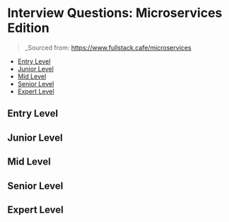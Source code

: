 <!--
<details>
<summary></summary>
</details>
-->

# Interview Questions: Microservices Edition <!-- omit in toc -->

> \_Sourced from: https://www.fullstack.cafe/microservices

- [Entry Level](#Entry-Level)
- [Junior Level](#Junior-Level)
- [Mid Level](#Mid-Level)
- [Senior Level](#Senior-Level)
- [Expert Level](#Expert-Level)

## Entry Level

## Junior Level

## Mid Level

## Senior Level

## Expert Level
